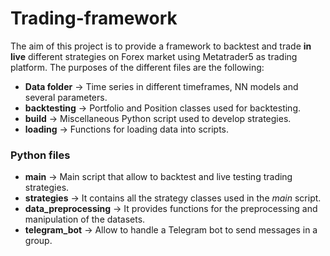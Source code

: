 # Trading-framework
The aim of this project is to provide a framework to backtest and trade **in live** different strategies on Forex market using Metatrader5 as trading platform.
The purposes of the different files are the following:
- **Data folder** → Time series in different timeframes, NN models and several parameters.
- **backtesting** → Portfolio and Position classes used for backtesting.
- **build** → Miscellaneous Python script used to develop strategies.
- **loading** → Functions for loading data into scripts.

### Python files
- **main** → Main script that allow to backtest and live testing trading strategies.
- **strategies** → It contains all the strategy classes used in the _main_ script.
- **data_preprocessing** → It provides functions for the preprocessing and manipulation of the datasets.
- **telegram_bot** → Allow to handle a Telegram bot to send messages in a group.
